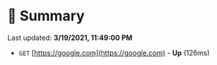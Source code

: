 # 📖 Summary
Last updated: **3/19/2021, 11:49:00 PM**

- `GET` [https://google.com](https://google.com) - **Up** (126ms)
